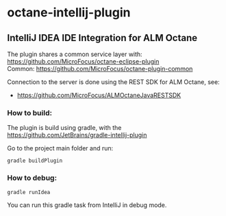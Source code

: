 # octane-intellij-plugin
## IntelliJ IDEA IDE Integration for ALM Octane

The plugin shares a common service layer with: https://github.com/MicroFocus/octane-eclipse-plugin <br>
Common: https://github.com/MicroFocus/octane-plugin-common <br>

Connection to the server is done using the REST SDK for ALM Octane, see: <br>
* https://github.com/MicroFocus/ALMOctaneJavaRESTSDK

### How to build:
The plugin is build using gradle, with the https://github.com/JetBrains/gradle-intellij-plugin

Go to the project main folder and run: 
```
gradle buildPlugin
```

### How to debug: 
```
gradle runIdea
```
You can run this gradle task from IntelliJ in debug mode.